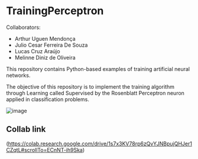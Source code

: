 # TrainingPerceptron

Collaborators: 
- Arthur Uguen Mendonça
- Julio Cesar Ferreira De Souza
- Lucas Cruz Araújo
- Melinne Diniz de Oliveira

This repository contains Python-based examples of training artificial neural networks.

The objective of this repository is to implement the training algorithm through Learning called Supervised by the Rosenblatt Perceptron neuron applied in classification problems.

![image](https://user-images.githubusercontent.com/90019843/214600229-62984cd5-0300-4ff8-b228-3cb62c3d6b00.png)

## Collab link
(https://colab.research.google.com/drive/1s7x3KV78rp6zQvYJNBpujQHJer1CZqtL#scrollTo=ECnNT-ih9Ska)
